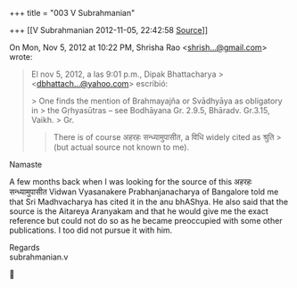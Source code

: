 +++
title = "003 V Subrahmanian"

+++
[[V Subrahmanian	2012-11-05, 22:42:58 [Source](https://groups.google.com/g/bvparishat/c/4h7jwWCvCjE)]]



On Mon, Nov 5, 2012 at 10:22 PM, Shrisha Rao \<[shrish...@gmail.com]()\> wrote:  

> El nov 5, 2012, a las 9:01 p.m., Dipak Bhattacharya > \<[dbhattach...@yahoo.com]()\> escribió:  
> > 
> >   
> \> One finds the mention of Brahmayajña or Svādhyāya as obligatory in > the Gṛhyasūtras – see Bodhāyana Gr. 2.9.5, Bhāradv. Gr.3.15, Vaikh. > Gr.  
>   
> > 
> > There is of course अहरहः सन्ध्यामुपासीत, a विधि widely cited as श्रुति > (but actual source not known to me). 

  
Namaste  
  
A few months back when I was looking for the source of this अहरहः सन्ध्यामुपासीत Vidwan Vyasanakere Prabhanjanacharya of Bangalore told me that Sri Madhvacharya has cited it in the anu bhAShya. He also said that the source is the Aitareya Aranyakam and that he would give me the exact reference but could not do so as he became preoccupied with some other publications. I too did not pursue it with him.  
  
Regards  
subrahmanian.v 



